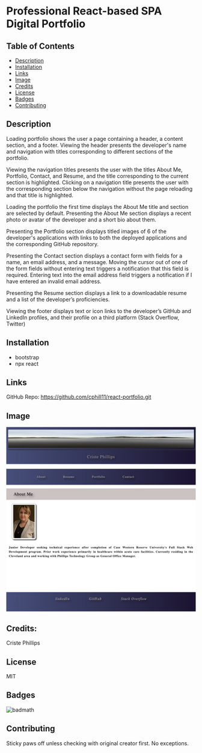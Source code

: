 # Professional React-based SPA Digital Portfolio

## Table of Contents
* [Description](#description)
* [Installation](#installation)
* [Links](#links)
* [Image](#image)
* [Credits](#credits)
* [License](#license)
* [Badges](#badges)
* [Contributing](#contributing)

## Description

Loading portfolio shows the user a page containing a header, a content section, and a footer.  Viewing the header presents the developer's name and navigation with titles corresponding to different sections of the portfolio.

Viewing the navigation titles presents the user with the titles About Me, Portfolio, Contact, and Resume, and the title corresponding to the current section is highlighted.  Clicking on a navigation title presents the user with the corresponding section below the navigation without the page reloading and that title is highlighted.

Loading the portfolio the first time displays the About Me title and section are selected by default. Presenting the About Me section displays a recent photo or avatar of the developer and a short bio about them.

Presenting the Portfolio section displays titled images of 6 of the developer's applications with links to both the deployed applications and the corresponding GitHub repository.

Presenting the Contact section displays a contact form with fields for a name, an email address, and a message. Moving the cursor out of one of the form fields without entering text triggers a notification that this field is required. Entering text into the email address field triggers a notification if I have entered an invalid email address.

Presenting the Resume section displays a link to a downloadable resume and a list of the developer’s proficiencies.  

Viewing the footer displays text or icon links to the developer’s GitHub and LinkedIn profiles, and their profile on a third platform (Stack Overflow, Twitter) 

## Installation
* bootstrap
* npx react


## Links
GitHub Repo: https://github.com/cphill11/react-portfolio.git




## Image

![Screenshot](/src/assets/images/screenshot.png)

## Credits:

Criste Phillips 

## License
MIT

## Badges
![badmath](https://img.shields.io/github/languages/top/nielsenjared/badmath)

## Contributing
Sticky paws off unless checking with original creator first.  No exceptions.